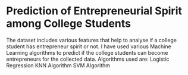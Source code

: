 # Prediction of Entrepreneurial Spirit among College Students
The dataset includes various features that help to analyse if a college student has entrepreneur spirit or not. 
I have used various Machine Learning algorithms to predict if the college students can become entrepreneurs for the collected data.
Algorithms used are: 
Logistic Regression
KNN Algorithm
SVM Algorithm
